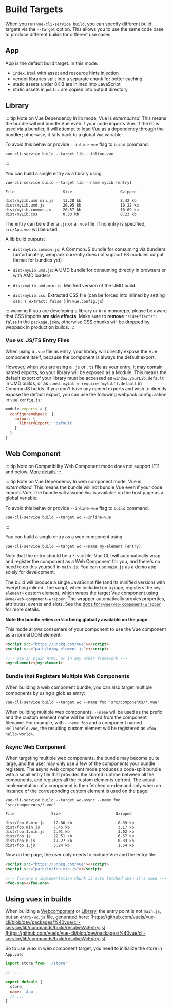 # Build Targets

When you run `vue-cli-service build`, you can specify different build targets via the `--target` option. This allows you to use the same code base to produce different builds for different use cases.

## App

App is the default build target. In this mode:

- `index.html` with asset and resource hints injection
- vendor libraries split into a separate chunk for better caching
- static assets under 8KiB are inlined into JavaScript
- static assets in `public` are copied into output directory

## Library

::: tip Note on Vue Dependency
In lib mode, Vue is *externalized*. This means the bundle will not bundle Vue even if your code imports Vue. If the lib is used via a bundler, it will attempt to load Vue as a dependency through the bundler; otherwise, it falls back to a global `Vue` variable.

To avoid this behavior provide `--inline-vue` flag to `build` command.

```
vue-cli-service build --target lib --inline-vue
```
:::

You can build a single entry as a library using

```
vue-cli-service build --target lib --name myLib [entry]
```

```
File                     Size                     Gzipped

dist/myLib.umd.min.js    13.28 kb                 8.42 kb
dist/myLib.umd.js        20.95 kb                 10.22 kb
dist/myLib.common.js     20.57 kb                 10.09 kb
dist/myLib.css           0.33 kb                  0.23 kb
```

The entry can be either a `.js` or a `.vue` file. If no entry is specified, `src/App.vue` will be used.

A lib build outputs:

- `dist/myLib.common.js`: A CommonJS bundle for consuming via bundlers (unfortunately, webpack currently does not support ES modules output format for bundles yet)

- `dist/myLib.umd.js`: A UMD bundle for consuming directly in browsers or with AMD loaders

- `dist/myLib.umd.min.js`: Minified version of the UMD build.

- `dist/myLib.css`: Extracted CSS file (can be forced into inlined by setting `css: { extract: false }` in `vue.config.js`)

::: warning
If you are developing a library or in a monorepo, please be aware that CSS imports **are side effects**. Make sure to **remove** `"sideEffects": false` in the `package.json`, otherwise CSS chunks will be dropped by webpack in production builds.
:::

### Vue vs. JS/TS Entry Files

When using a `.vue` file as entry, your library will directly expose the Vue component itself, because the component is always the default export.

However, when you are using a `.js` or `.ts` file as your entry, it may contain named exports, so your library will be exposed as a Module. This means the default export of your library must be accessed as `window.yourLib.default` in UMD builds, or as `const myLib = require('mylib').default` in CommonJS builds. If you don't have any named exports and wish to directly expose the default export, you can use the following webpack configuration in `vue.config.js`:

``` js
module.exports = {
  configureWebpack: {
    output: {
      libraryExport: 'default'
    }
  }
}
```

## Web Component

::: tip Note on Compatibility
Web Component mode does not support IE11 and below. [More details](https://github.com/vuejs/vue-web-component-wrapper#compatibility)
:::

::: tip Note on Vue Dependency
In web component mode, Vue is *externalized.* This means the bundle will not bundle Vue even if your code imports Vue. The bundle will assume `Vue` is available on the host page as a global variable.

To avoid this behavior provide `--inline-vue` flag to `build` command.

```
vue-cli-service build --target wc --inline-vue
```
:::

You can build a single entry as a web component using

```
vue-cli-service build --target wc --name my-element [entry]
```

Note that the entry should be a `*.vue` file. Vue CLI will automatically wrap and register the component as a Web Component for you, and there's no need to do this yourself in `main.js`. You can use `main.js` as a demo app solely for development.

The build will produce a single JavaScript file (and its minified version) with everything inlined. The script, when included on a page, registers the `<my-element>` custom element, which wraps the target Vue component using `@vue/web-component-wrapper`. The wrapper automatically proxies properties, attributes, events and slots. See the [docs for `@vue/web-component-wrapper`](https://github.com/vuejs/vue-web-component-wrapper) for more details.

**Note the bundle relies on `Vue` being globally available on the page.**

This mode allows consumers of your component to use the Vue component as a normal DOM element:

``` html
<script src="https://unpkg.com/vue"></script>
<script src="path/to/my-element.js"></script>

<!-- use in plain HTML, or in any other framework -->
<my-element></my-element>
```

### Bundle that Registers Multiple Web Components

When building a web component bundle, you can also target multiple components by using a glob as entry:

```
vue-cli-service build --target wc --name foo 'src/components/*.vue'
```

When building multiple web components, `--name` will be used as the prefix and the custom element name will be inferred from the component filename. For example, with `--name foo` and a component named `HelloWorld.vue`, the resulting custom element will be registered as `<foo-hello-world>`.

### Async Web Component

When targeting multiple web components, the bundle may become quite large, and the user may only use a few of the components your bundle registers. The async web component mode produces a code-split bundle with a small entry file that provides the shared runtime between all the components, and registers all the custom elements upfront. The actual implementation of a component is then fetched on-demand only when an instance of the corresponding custom element is used on the page:

```
vue-cli-service build --target wc-async --name foo 'src/components/*.vue'
```

```
File                Size                        Gzipped

dist/foo.0.min.js    12.80 kb                    8.09 kb
dist/foo.min.js      7.45 kb                     3.17 kb
dist/foo.1.min.js    2.91 kb                     1.02 kb
dist/foo.js          22.51 kb                    6.67 kb
dist/foo.0.js        17.27 kb                    8.83 kb
dist/foo.1.js        5.24 kb                     1.64 kb
```

Now on the page, the user only needs to include Vue and the entry file:

``` html
<script src="https://unpkg.com/vue"></script>
<script src="path/to/foo.min.js"></script>

<!-- foo-one's implementation chunk is auto fetched when it's used -->
<foo-one></foo-one>
```


## Using vuex in builds

When building a [Webcomponent](#web-component) or [Library](#library), the entry point is not `main.js`, but an `entry-wc.js` file, generated here: [https://github.com/vuejs/vue-cli/blob/dev/packages/%40vue/cli-service/lib/commands/build/resolveWcEntry.js](https://github.com/vuejs/vue-cli/blob/dev/packages/%40vue/cli-service/lib/commands/build/resolveWcEntry.js)

So to use vuex in web component target, you need to initialize the store in `App.vue`:

``` js
import store from './store'

// ...

export default {
  store,
  name: 'App',
  // ...
}
```
